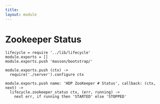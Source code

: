 ```yaml
---
title: 
layout: module
---
```


# Zookeeper Status

    lifecycle = require '../lib/lifecycle'
    module.exports = []
    module.exports.push 'masson/bootstrap/'

    module.exports.push (ctx) ->
      require('./server').configure ctx

    module.exports.push name: 'HDP ZooKeeper # Status', callback: (ctx, next) ->
      lifecycle.zookeeper_status ctx, (err, running) ->
        next err, if running then 'STARTED' else 'STOPPED'

